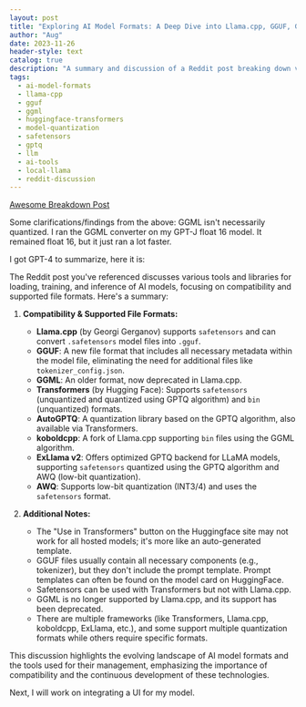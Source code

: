 ```yaml
---
layout: post
title: "Exploring AI Model Formats: A Deep Dive into Llama.cpp, GGUF, GGML, and Huggingface Transformers"
author: "Aug"
date: 2023-11-26
header-style: text
catalog: true
description: "A summary and discussion of a Reddit post breaking down various AI model formats and tools like Llama.cpp, GGUF, GGML, Huggingface Transformers, AutoGPTQ, and ExLlama. Clarifies GGML quantization and the evolving landscape of AI model management."
tags:
  - ai-model-formats
  - llama-cpp
  - gguf
  - ggml
  - huggingface-transformers
  - model-quantization
  - safetensors
  - gptq
  - llm
  - ai-tools
  - local-llama
  - reddit-discussion
---
```


[Awesome Breakdown Post](https://www.reddit.com/r/LocalLLaMA/comments/178el7j/transformers_llamacpp_gguf_ggml_gptq_other_animals/)

Some clarifications/findings from the above:
GGML isn't necessarily quantized. I ran the GGML converter on my GPT-J float 16 model. It remained float 16,
but it just ran a lot faster.

I got GPT-4 to summarize, here it is:

The Reddit post you've referenced discusses various tools and libraries for loading, training, and inference of AI models, focusing on compatibility and supported file formats. Here's a summary:

1. **Compatibility & Supported File Formats:**

   - **Llama.cpp** (by Georgi Gerganov) supports `safetensors` and can convert `.safetensors` model files into `.gguf`.
   - **GGUF**: A new file format that includes all necessary metadata within the model file, eliminating the need for additional files like `tokenizer_config.json`.
   - **GGML**: An older format, now deprecated in Llama.cpp.
   - **Transformers** (by Hugging Face): Supports `safetensors` (unquantized and quantized using GPTQ algorithm) and `bin` (unquantized) formats.
   - **AutoGPTQ**: A quantization library based on the GPTQ algorithm, also available via Transformers.
   - **koboldcpp**: A fork of Llama.cpp supporting `bin` files using the GGML algorithm.
   - **ExLlama v2**: Offers optimized GPTQ backend for LLaMA models, supporting `safetensors` quantized using the GPTQ algorithm and AWQ (low-bit quantization).
   - **AWQ**: Supports low-bit quantization (INT3/4) and uses the `safetensors` format.

2. **Additional Notes:**
   - The "Use in Transformers" button on the Huggingface site may not work for all hosted models; it's more like an auto-generated template.
   - GGUF files usually contain all necessary components (e.g., tokenizer), but they don't include the prompt template. Prompt templates can often be found on the model card on HuggingFace.
   - Safetensors can be used with Transformers but not with Llama.cpp.
   - GGML is no longer supported by Llama.cpp, and its support has been deprecated.
   - There are multiple frameworks (like Transformers, Llama.cpp, koboldcpp, ExLlama, etc.), and some support multiple quantization formats while others require specific formats.

This discussion highlights the evolving landscape of AI model formats and the tools used for their management, emphasizing the importance of compatibility and the continuous development of these technologies.

Next, I will work on integrating a UI for my model.
